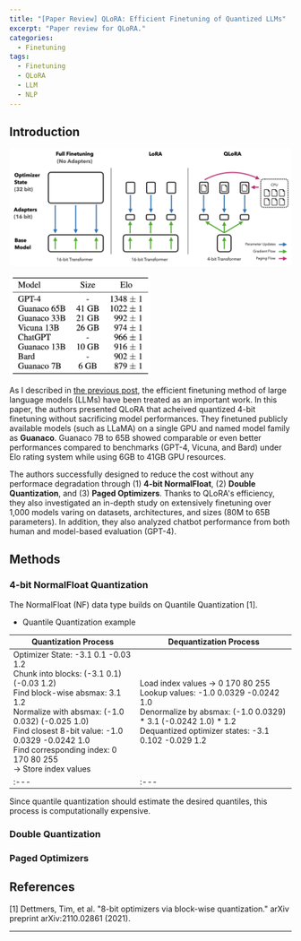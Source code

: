 ```yaml
---
title: "[Paper Review] QLoRA: Efficient Finetuning of Quantized LLMs"
excerpt: "Paper review for QLoRA."
categories:
  - Finetuning
tags:
  - Finetuning
  - QLoRA
  - LLM
  - NLP
---
```


## Introduction

![img](/images/posts/2024-01-02-qlora/qlora.png)

<img src="/images/posts/2024-01-02-qlora/table1.png" width="50%"/>

As I described in [the previous post](https://hahminlew.github.io/finetuning/lora/), the efficient finetuning method of large language models (LLMs) have been treated as an important work.
In this paper, the authors presented QLoRA that acheived quantized 4-bit finetuning without sacrificing model performances.
They finetuned publicly available models (such as LLaMA) on a single GPU and named model family as **Guanaco**.
Guanaco 7B to 65B showed comparable or even better performances compared to benchmarks (GPT-4, Vicuna, and Bard) under Elo rating system while using 6GB to 41GB GPU resources.

The authors successfully designed to reduce the cost without any performace degradation through (1) **4-bit NormalFloat**, (2) **Double Quantization**, and (3) **Paged Optimizers**.
Thanks to QLoRA's efficiency, they also investigated an in-depth study on extensively finetuning over 1,000 models varing on datasets, architectures, and sizes (80M to 65B parameters).
In addition, they also analyzed chatbot performance from both human and model-based evaluation (GPT-4).

## Methods
### 4-bit NormalFloat Quantization
The NormalFloat (NF) data type builds on Quantile Quantization \[1\].

- Quantile Quantization example

|**Quantization Process**|**Dequantization Process**|
|---|---|
| Optimizer State: -3.1 0.1 -0.03 1.2 <br> Chunk into blocks: (-3.1 0.1) (-0.03 1.2) <br> Find block-wise absmax: 3.1 1.2 <br> Normalize with absmax: (-1.0 0.032) (-0.025 1.0) <br> Find closest 8-bit value: -1.0 0.0329 -0.0242 1.0 <br> Find corresponding index: 0 170 80 255 <br> -> Store index values|Load index values -> 0 170 80 255 <br> Lookup values: -1.0 0.0329 -0.0242 1.0 <br> Denormalize by absmax: (-1.0 0.0329) * 3.1 (-0.0242 1.0) * 1.2 <br> Dequantized optimizer states: -3.1 0.102 -0.029 1.2|
|:---|:---|

Since quantile quantization should estimate the desired quantiles, this process is computationally expensive.


### Double Quantization


### Paged Optimizers

## References
\[1\] Dettmers, Tim, et al. "8-bit optimizers via block-wise quantization." arXiv preprint arXiv:2110.02861 (2021).

***